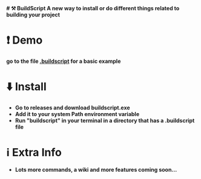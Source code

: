 <strong>
# ⚒️ BuildScript
A new way to install or do different things related to building your project

# ❗ Demo
go to the file [.buildscript](https://github.com/CrystalVortex/BuildScript/blob/main/.buildscript) for a basic example

# ⬇️ Install
+ Go to releases and download buildscript.exe
+ Add it to your system Path environment variable
+ Run "buildscript" in your terminal in a directory that has a .buildscript file

# ℹ️ Extra Info
+ Lots more commands, a wiki and more features coming soon...
</strong>
